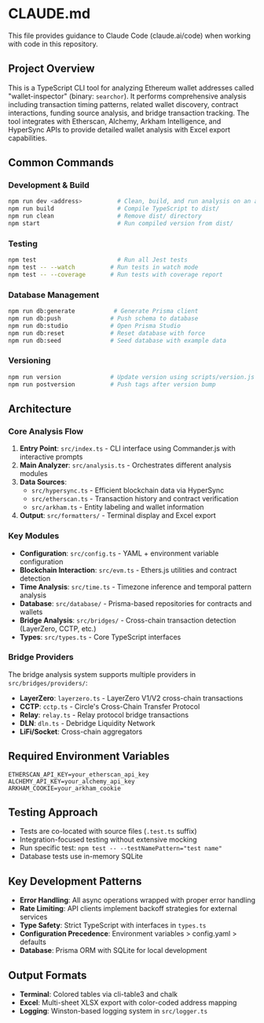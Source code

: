 # CLAUDE.md

This file provides guidance to Claude Code (claude.ai/code) when working with code in this repository.

## Project Overview

This is a TypeScript CLI tool for analyzing Ethereum wallet addresses called "wallet-inspector" (binary: `searchor`). It performs comprehensive analysis including transaction timing patterns, related wallet discovery, contract interactions, funding source analysis, and bridge transaction tracking. The tool integrates with Etherscan, Alchemy, Arkham Intelligence, and HyperSync APIs to provide detailed wallet analysis with Excel export capabilities.

## Common Commands

### Development & Build
```bash
npm run dev <address>          # Clean, build, and run analysis on an address
npm run build                  # Compile TypeScript to dist/
npm run clean                  # Remove dist/ directory  
npm start                      # Run compiled version from dist/
```

### Testing
```bash
npm test                       # Run all Jest tests
npm test -- --watch          # Run tests in watch mode
npm test -- --coverage       # Run tests with coverage report
```

### Database Management
```bash
npm run db:generate           # Generate Prisma client
npm run db:push              # Push schema to database
npm run db:studio            # Open Prisma Studio
npm run db:reset             # Reset database with force
npm run db:seed              # Seed database with example data
```

### Versioning
```bash
npm run version              # Update version using scripts/version.js
npm run postversion          # Push tags after version bump
```

## Architecture

### Core Analysis Flow
1. **Entry Point**: `src/index.ts` - CLI interface using Commander.js with interactive prompts
2. **Main Analyzer**: `src/analysis.ts` - Orchestrates different analysis modules
3. **Data Sources**: 
   - `src/hypersync.ts` - Efficient blockchain data via HyperSync
   - `src/etherscan.ts` - Transaction history and contract verification
   - `src/arkham.ts` - Entity labeling and wallet information
4. **Output**: `src/formatters/` - Terminal display and Excel export

### Key Modules
- **Configuration**: `src/config.ts` - YAML + environment variable configuration
- **Blockchain Interaction**: `src/evm.ts` - Ethers.js utilities and contract detection
- **Time Analysis**: `src/time.ts` - Timezone inference and temporal pattern analysis
- **Database**: `src/database/` - Prisma-based repositories for contracts and wallets
- **Bridge Analysis**: `src/bridges/` - Cross-chain transaction detection (LayerZero, CCTP, etc.)
- **Types**: `src/types.ts` - Core TypeScript interfaces

### Bridge Providers
The bridge analysis system supports multiple providers in `src/bridges/providers/`:
- **LayerZero**: `layerzero.ts` - LayerZero V1/V2 cross-chain transactions
- **CCTP**: `cctp.ts` - Circle's Cross-Chain Transfer Protocol
- **Relay**: `relay.ts` - Relay protocol bridge transactions
- **DLN**: `dln.ts` - Debridge Liquidity Network
- **LiFi/Socket**: Cross-chain aggregators

## Required Environment Variables
```env
ETHERSCAN_API_KEY=your_etherscan_api_key
ALCHEMY_API_KEY=your_alchemy_api_key  
ARKHAM_COOKIE=your_arkham_cookie
```

## Testing Approach
- Tests are co-located with source files (`.test.ts` suffix)
- Integration-focused testing without extensive mocking
- Run specific test: `npm test -- --testNamePattern="test name"`
- Database tests use in-memory SQLite

## Key Development Patterns
- **Error Handling**: All async operations wrapped with proper error handling
- **Rate Limiting**: API clients implement backoff strategies for external services
- **Type Safety**: Strict TypeScript with interfaces in `types.ts`
- **Configuration Precedence**: Environment variables > config.yaml > defaults
- **Database**: Prisma ORM with SQLite for local development

## Output Formats
- **Terminal**: Colored tables via cli-table3 and chalk
- **Excel**: Multi-sheet XLSX export with color-coded address mapping
- **Logging**: Winston-based logging system in `src/logger.ts`